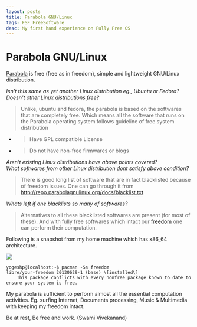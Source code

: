 ```yaml
---
layout: posts
title: Parabola GNU/Linux
tags: FSF FreeSoftware
desc: My first hand experience on Fully Free OS
---
```


# Parabola GNU/Linux 

[Parabola](https://parabolagnulinux.org/) is free (free as in freedom), simple
and lightweight GNU/Linux distribution.
  
_Isn't this same as yet another Linux distribution eg., Ubuntu or Fedora?_  
_Doesn't other Linux distributions free?_  
  

> Unlike, ubuntu and fedora, the parabola is based on the softwares that are
completely free. Which means all the software that runs on the Parabola
operating system follows guideline of free system distribution

*   > Have GPL compatible License

*   > Do not have non-free firmwares or blogs
    
_Aren't existing Linux distributions have above points covered?_  
_What softwares from other Linux distribution dont satisfy above condition?_  
  

> There is good long list of software that are in fact blacklisted because of
freedom issues. One can go through it from 
http://repo.parabolagnulinux.org/docs/blacklist.txt

  
_Whats left if one blacklists so many of softwares?_  
  

> Alternatives to all these blacklisted softwares are present (for most of
these). And with fully free softwares which intact our
[freedom](https://www.gnu.org/philosophy/free-sw) one can perform their
computation.

  
Following is a snapshot from my home machine which has x86\_64 architecture.
  

[![](http://3.bp.blogspot.com/-2MfEY9IOFqA/UdF2cqD1xYI/AAAAAAAABPE/Fl0SHTJzOao/s320/shot-2013-07-01_16-51-25.jpg)](http://3.bp.blogspot.com/-2MfEY9IOFqA/UdF2cqD1xYI/AAAAAAAABPE/Fl0SHTJzOao/s1366/shot-2013-07-01_16-51-25.jpg)


```
yogeshp@localhost:~$ pacman -Ss freedom  
libre/your-freedom 20130629-1 (base) \[installed\]  
    This package conflicts with every nonfree package known to date to ensure your system is free.  
```
  
My parabola is sufficient to perform almost all the essential computation
activities. Eg. surfing Internet, Documents processing, Music & Multimedia with
keeping my freedom intact.
  
Be at rest, Be free and work. (Swami Vivekanand)

